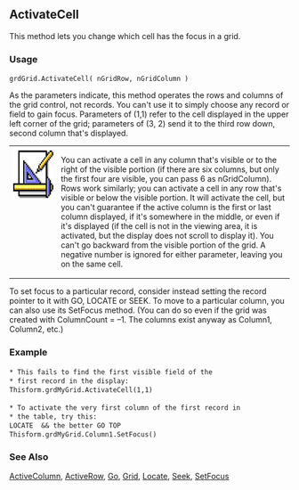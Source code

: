 ## ActivateCell

This method lets you change which cell has the focus in a grid.

### Usage

```foxpro
grdGrid.ActivateCell( nGridRow, nGridColumn )
```

As the parameters indicate, this method operates the rows and columns of the grid control, not records. You can't use it to simply choose any record or field to gain focus. Parameters of (1,1) refer to the cell displayed in the upper left corner of the grid; parameters of (3, 2) send it to the third row down, second column that's displayed.

<table>
<tr>
  <td width="17%" valign="top">
<img width="94" height="94" src="design.gif">
  </td>
  <td width="83%">
  <p>You can activate a cell in any column that's visible or to the right of the visible portion (if there are six columns, but only the first four are visible, you can pass 6 as nGridColumn). Rows work similarly; you can activate a cell in any row that's visible or below the visible portion. It will activate the cell, but you can't guarantee if the active column is the first or last column displayed, if it's somewhere in the middle, or even if it's displayed (if the cell is not in the viewing area, it is activated, but the display does not scroll to display it). You can't go backward from the visible portion of the grid. A negative number is ignored for either parameter, leaving you on the same cell.</p>
  </td>
 </tr>
</table>

To set focus to a particular record, consider instead setting the record pointer to it with GO, LOCATE or SEEK. To move to a particular column, you can also use its SetFocus method. (You can do so even if the grid was created with ColumnCount = &ndash;1. The columns exist anyway as Column1, Column2, etc.)

### Example

```foxpro
* This fails to find the first visible field of the
* first record in the display:
Thisform.grdMyGrid.ActivateCell(1,1)

* To activate the very first column of the first record in
* the table, try this:
LOCATE  && the better GO TOP
Thisform.grdMyGrid.Column1.SetFocus()
```
### See Also

[ActiveColumn](s4g328.md), [ActiveRow](s4g328.md), [Go](s4g079.md), [Grid](s4g488.md), [Locate](s4g042.md), [Seek](s4g267.md), [SetFocus](s4g396.md)